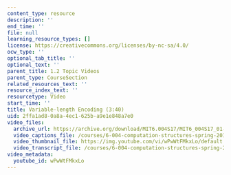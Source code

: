 ```yaml
---
content_type: resource
description: ''
end_time: ''
file: null
learning_resource_types: []
license: https://creativecommons.org/licenses/by-nc-sa/4.0/
ocw_type: ''
optional_tab_title: ''
optional_text: ''
parent_title: 1.2 Topic Videos
parent_type: CourseSection
related_resources_text: ''
resource_index_text: ''
resourcetype: Video
start_time: ''
title: Variable-length Encoding (3:40)
uid: 2ffa1ad8-0a8a-4ec1-625b-a9e1e848a7e0
video_files:
  archive_url: https://archive.org/download/MIT6.004S17/MIT6_004S17_01-02-07_300k.mp4
  video_captions_file: /courses/6-004-computation-structures-spring-2017/3a821b81f0845366ac66d43a24e77e09_wPwWtFMkxLo.vtt
  video_thumbnail_file: https://img.youtube.com/vi/wPwWtFMkxLo/default.jpg
  video_transcript_file: /courses/6-004-computation-structures-spring-2017/13a1aae555502bb21d8ff28b1e0eae06_wPwWtFMkxLo.pdf
video_metadata:
  youtube_id: wPwWtFMkxLo
---
```

